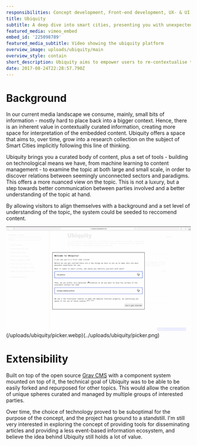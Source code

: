 ```yaml
---
responsibilities: Concept development, Front-end development, UX- & UI design
title: Ubiquity
subtitle: A deep dive into smart cities, presenting you with unexpected information
featured_media: vimeo_embed
embed_id: '225098789'
featured_media_subtitle: Video showing the ubiquity platform
overview_image: uploads/ubiquity/main
overview_style: contain
short_description: Ubiquity aims to empower users to re-contextualise the information they gained on a specific topic, by providing a platform that provides a set of tools to dissect information and engage with other people invested in the topic
date: 2017-08-24T22:28:57.790Z
---
```

# Background

In our current media landscape we consume, mainly, small bits of
information - mostly hard to place back into a bigger context. Hence, there
is an inherent value in contextually curated information, creating more
space for interpretation of the embedded content. Ubiquity offers a space
that aims to, over time, grow into a research collection on the subject
of Smart Cities implicitly following this line of thinking.


Ubiquity brings you a curated body of content, plus a set of tools -
building on technological means we have, from machine learning to content
management - to examine the topic at both large and small scale, in order
to discover relations between seemingly unconnected sectors and paradigms.
This offers a more nuanced view on the topic. This is not a luxury, but a
step towards better communication between parties involved and a better
understanding of the topic at hand.

By allowing visitors to align themselves with a background and a set level of understanding of the topic, the system could be seeded to reccomend content.

![The picker dialog that seeded the system](../uploads/ubiquity/picker.png)(/uploads/ubiquity/picker.webp)(../uploads/ubiquity/picker.png)

# Extensibility

Built on top of the open source [Grav CMS](https://getgrav.org/) with a component system mounted on top of it, the technical goal of Ubiquity was to be able to be easily forked and repurposed for other topics. This would allow the creation of unique spheres curated and managed by multiple groups of interested parties.

Over time, the choice of technology proved to be suboptimal for the purpose of the concept, and the project has ground to a standstill. I'm still very interested in exploring the concept of providing tools for disseminating articles and providing a less event-based information ecosystem, and believe the idea behind Ubiquity still holds a lot of value.